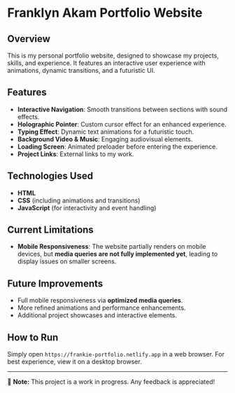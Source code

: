 # Franklyn Akam Portfolio Website

## Overview
This is my personal portfolio website, designed to showcase my projects, skills, and experience. 
It features an interactive user experience with animations, dynamic transitions, and a futuristic UI.

## Features
- **Interactive Navigation**: Smooth transitions between sections with sound effects.
- **Holographic Pointer**: Custom cursor effect for an enhanced experience.
- **Typing Effect**: Dynamic text animations for a futuristic touch.
- **Background Video & Music**: Engaging audiovisual elements.
- **Loading Screen**: Animated preloader before entering the experience.
- **Project Links**: External links to my work.

## Technologies Used
- **HTML**
- **CSS** (including animations and transitions)
- **JavaScript** (for interactivity and event handling)

## Current Limitations
- **Mobile Responsiveness**: The website partially renders on mobile devices,
  but **media queries are not fully implemented yet**, leading to display issues on smaller screens.

## Future Improvements
- Full mobile responsiveness via **optimized media queries**.
- More refined animations and performance enhancements.
- Additional project showcases and interactive elements.

## How to Run
Simply open `https://frankie-portfolio.netlify.app` in a web browser. For best experience, view it on a desktop browser.

---
📌 **Note:** This project is a work in progress. Any feedback is appreciated!

